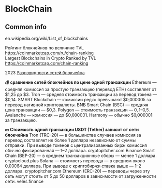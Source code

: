 # BlockChain

## Common info
en.wikipedia.org/wiki/List_of_blockchains             

Рейтинг блокчейнов по величине TVL            
https://coinmarketcap.com/ru/chain-ranking                       
Largest Blockchains in Crypto Ranked by TVL            
https://coinmarketcap.com/chain-ranking             

2023 [Разновидности сетей блокчейна](https://vc.ru/id1390146/581191-raznovidnosti-setei-blokcheina)            

**💰 сравнение сетей блокчейнов по цене одной транзакции** 
Ethereum — средняя комиссия за простую транзакцию (перевод ETH) составляет от $1,25 до $3.
Tron — средняя стоимость транзакции за перевод токена — $0,14.
SMART Blockchain — комиссии редко превышают $0,000005 за перевод нативной криптовалюты.
BNB Smart Chain (BSC) — средняя цена транзакции — $0,3.
Polygon — стоимость транзакции — $0,1–$0,5.
Avalanche — комиссия — до $0,000001.
Harmony — обычно $0,000001 за транзакцию.

**💵 Стоимость одной транзакции USDT (Tether) зависит от сети блокчейна**
Tron (TRC-20) — в большинстве случаев комиссия за перевод составляет не более 1 доллара независимо от суммы отправки. При выводе токенов с централизованных бирж комиссия обычно фиксированная — 1–2 доллара. 
cryptopitcher.com
Binance Smart Chain (BEP-20) — в среднем транзакционные сборы — менее 1 доллара. 
cryptocloud.plus
Solana — стоимость перевода — в среднем около 0,00064 доллара. При выводе с криптобиржи ставка выше — 1–2 доллара. 
cryptopitcher.com
Ethereum (ERC-20) — переводы через эту сеть могут стоить от 5 до 50 долларов в зависимости от загруженности сети. 
veles.finance

